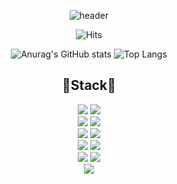 <div align="center">

![header](https://capsule-render.vercel.app/api?type=Waving&color=9CCDFF&height=200&section=header&text=JEONG%20HA%20EUN&fontSize=70&fontColor=FFFFFF)

![Hits](https://hits.seeyoufarm.com/api/count/incr/badge.svg?url=https%3A%2F%2Fgithub.com%2Fh1un%2Fhit-counter&count_bg=%23CCD9FF&title_bg=%23F9C9C9&icon=&icon_color=%23E7E7E7&title=hits&edge_flat=false)
  
![Anurag's GitHub stats](https://github-readme-stats.vercel.app/api?username=h1un&show_icons=true&hide=issues)
![Top Langs](https://github-readme-stats.vercel.app/api/top-langs/?username=h1un&layout=compact)


## 💙Stack💙

<img src="https://img.shields.io/badge/JAVA-007396?style=for-the-badge&logo=java&logoColor=white">
<img src="https://img.shields.io/badge/aws-232F3E?style=for-the-badge&logo=Amazon AWS&logoColor=white">
<br>
<img src="https://img.shields.io/badge/Spring-6DB33F?style=for-the-badge&logo=Spring&logoColor=white">
<img src="https://img.shields.io/badge/Spring Boot-6DB33F?style=for-the-badge&logo=Spring Boot&logoColor=white">
<br>
<img src="https://img.shields.io/badge/mysql-4479A1?style=for-the-badge&logo=mysql&logoColor=white">  
<img src="https://img.shields.io/badge/PostgreSQL-4169E1?style=for-the-badge&logo=PostgreSQL&logoColor=white">
<br>
<img src="https://img.shields.io/badge/html-E34F26?style=for-the-badge&logo=html5&logoColor=white">
<img src="https://img.shields.io/badge/javascript-F7DF1E?style=for-the-badge&logo=javascript&logoColor=black"> 
<br>
<img src="https://img.shields.io/badge/jquery-0769AD?style=for-the-badge&logo=jquery&logoColor=white">

<img src="https://img.shields.io/badge/react-61DAFB?style=for-the-badge&logo=react&logoColor=black">
<br>
<img src="https://img.shields.io/badge/github-181717?style=for-the-badge&logo=github&logoColor=white">




<!--
**h1un/h1un** is a ✨ _special_ ✨ repository because its `README.md` (this file) appears on your GitHub profile.

Here are some ideas to get you started:

- 🔭 I’m currently working on ...
- 🌱 I’m currently learning ...
- 👯 I’m looking to collaborate on ...
- 🤔 I’m looking for help with ...
- 💬 Ask me about ...
- 📫 How to reach me: ...
- 😄 Pronouns: ...
- ⚡ Fun fact: ...
-->
</div>
